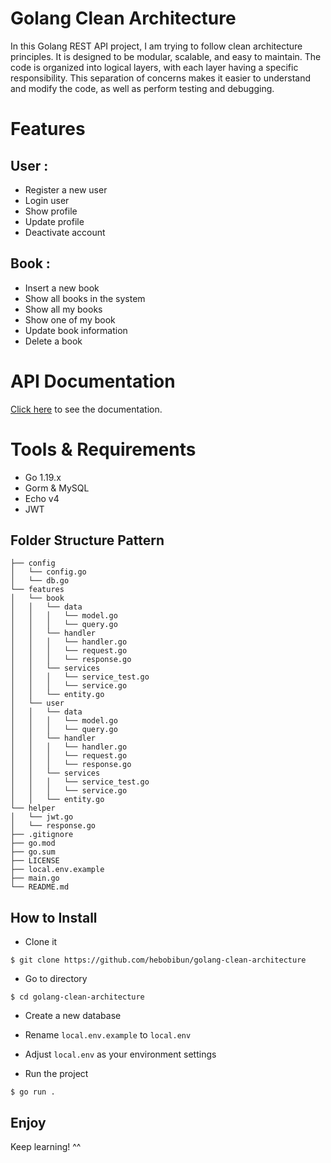 # Golang Clean Architecture

In this Golang REST API project, I am trying to follow clean architecture principles. It is designed to be modular, scalable, and easy to maintain. The code is organized into logical layers, with each layer having a specific responsibility. This separation of concerns makes it easier to understand and modify the code, as well as perform testing and debugging.
# Features
## User : 
- Register a new user
- Login user
- Show profile
- Update profile
- Deactivate account
## Book :
- Insert a new book
- Show all books in the system
- Show all my books
- Show one of my book
- Update book information
- Delete a book
# API Documentation

[Click here](https://documenter.getpostman.com/view/23707537/2s8Z75SUzT) to see the documentation.

# Tools & Requirements

- Go 1.19.x
- Gorm & MySQL
- Echo v4
- JWT

## Folder Structure Pattern
```
├── config
│   └── config.go
│   └── db.go
└── features
│   └── book
│   │   └── data
│   │   │   └── model.go
│   │   │   └── query.go
│   │   └── handler
│   │   │   └── handler.go
│   │   │   └── request.go
│   │   │   └── response.go
│   │   └── services
│   │   │   └── service_test.go
│   │   │   └── service.go
│   │   └── entity.go
│   └── user
│   │   └── data
│   │   │   └── model.go
│   │   │   └── query.go
│   │   └── handler
│   │   │   └── handler.go
│   │   │   └── request.go
│   │   │   └── response.go
│   │   └── services
│   │   │   └── service_test.go
│   │   │   └── service.go
│   │   └── entity.go
└── helper
│   └── jwt.go
│   └── response.go
├── .gitignore
├── go.mod
├── go.sum
├── LICENSE
├── local.env.example
├── main.go
└── README.md
```

## How to Install

- Clone it

```
$ git clone https://github.com/hebobibun/golang-clean-architecture
```

- Go to directory

```
$ cd golang-clean-architecture
```

- Create a new database

- Rename `local.env.example` to `local.env`
- Adjust `local.env` as your environment settings

- Run the project

```
$ go run .
```

## Enjoy

Keep learning! ^^
